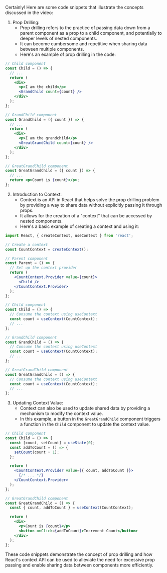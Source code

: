 Certainly! Here are some code snippets that illustrate the concepts discussed in the video:

1. Prop Drilling:
   - Prop drilling refers to the practice of passing data down from a parent component as a prop to a child component, and potentially to deeper levels of nested components.
   - It can become cumbersome and repetitive when sharing data between multiple components.
   - Here's an example of prop drilling in the code:

```jsx
// Child component
const Child = () => {
  // ...
  return (
    <div>
      <p>I am the child</p>
      <GrandChild count={count} />
    </div>
  );
};

// GrandChild component
const GrandChild = ({ count }) => {
  // ...
  return (
    <div>
      <p>I am the grandchild</p>
      <GreatGrandChild count={count} />
    </div>
  );
};

// GreatGrandChild component
const GreatGrandChild = ({ count }) => {
  // ...
  return <p>Count is {count}</p>;
};
```

2. Introduction to Context:
   - Context is an API in React that helps solve the prop drilling problem by providing a way to share data without explicitly passing it through props.
   - It allows for the creation of a "context" that can be accessed by nested components.
   - Here's a basic example of creating a context and using it:

```jsx
import React, { createContext, useContext } from 'react';

// Create a context
const CountContext = createContext();

// Parent component
const Parent = () => {
  // Set up the context provider
  return (
    <CountContext.Provider value={count}>
      <Child />
    </CountContext.Provider>
  );
};

// Child component
const Child = () => {
  // Consume the context using useContext
  const count = useContext(CountContext);
  // ...
};

// GrandChild component
const GrandChild = () => {
  // Consume the context using useContext
  const count = useContext(CountContext);
  // ...
};

// GreatGrandChild component
const GreatGrandChild = () => {
  // Consume the context using useContext
  const count = useContext(CountContext);
  // ...
};
```

3. Updating Context Value:
   - Context can also be used to update shared data by providing a mechanism to modify the context value.
   - In this example, a button in the `GreatGrandChild` component triggers a function in the `Child` component to update the context value.

```jsx
// Child component
const Child = () => {
  const [count, setCount] = useState(0);
  const addToCount = () => {
    setCount(count + 1);
  };

  return (
    <CountContext.Provider value={{ count, addToCount }}>
      {/* ... */}
    </CountContext.Provider>
  );
};

// GreatGrandChild component
const GreatGrandChild = () => {
  const { count, addToCount } = useContext(CountContext);

  return (
    <div>
      <p>Count is {count}</p>
      <button onClick={addToCount}>Increment Count</button>
    </div>
  );
};
```

These code snippets demonstrate the concept of prop drilling and how React's context API can be used to alleviate the need for excessive prop passing and enable sharing data between components more efficiently.